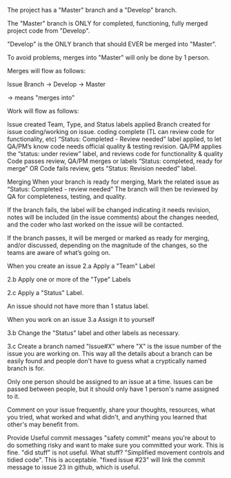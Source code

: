 The project has a "Master" branch and a "Develop" branch.

The "Master" branch is ONLY for completed, functioning, fully merged project code from "Develop".

"Develop" is the ONLY branch that should EVER be merged into "Master".

To avoid problems, merges into "Master" will only be done by 1 person.

Merges will flow as follows:

Issue Branch -> Develop -> Master

-> means "merges into"

Work will flow as follows:

Issue created Team, Type, and Status labels applied Branch created for issue coding/working on issue. coding complete (TL can review code for functionality, etc) “Status: Completed - Review needed” label applied, to let QA/PM’s know code needs official quality & testing revision. QA/PM applies the “status: under review” label, and reviews code for functionality & quality Code passes review, QA/PM merges or labels “Status: completed, ready for merge” OR Code fails review, gets “Status: Revision needed” label.

Merging
When your branch is ready for merging, Mark the related issue as “Status: Completed - review needed” The branch will then be reviewed by QA for completeness, testing, and quality.

If the branch fails, the label will be changed indicating it needs revision, notes will be included (in the issue comments) about the changes needed, and the coder who last worked on the issue will be contacted.

If the branch passes, it will be merged or marked as ready for merging, and/or discussed, depending on the magnitude of the changes, so the teams are aware of what’s going on.

When you create an issue
2.a Apply a "Team" Label

2.b Apply one or more of the "Type" Labels

2.c Apply a "Status" Label.

An issue should not have more than 1 status label.

When you work on an issue
3.a Assign it to yourself

3.b Change the "Status" label and other labels as necessary.

3.c Create a branch named "Issue#X" where "X" is the issue number of the issue you are working on. This way all the details about a branch can be easily found and people don't have to guess what a cryptically named branch is for.

Only one person should be assigned to an issue at a time. Issues can be passed between people, but it should only have 1 person's name assigned to it.

Comment on your issue frequently, share your thoughts, resources, what you tried, what worked and what didn't, and anything you learned that other's may benefit from.

Provide Useful commit messages
"safety commit" means you're about to do something risky and want to make sure you committed your work. This is fine. "did stuff" is not useful. What stuff? "Simplified movement controls and tidied code". This is acceptable. "fixed issue #23" will link the commit message to issue 23 in github, which is useful.
